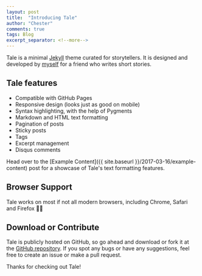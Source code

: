 ```yaml
---
layout: post
title:  "Introducing Tale"
author: "Chester"
comments: true
tags: Blog
excerpt_separator: <!--more-->
---
```


Tale is a minimal [Jekyll](https://jekyllrb.com/) theme curated for storytellers. It is designed and developed by [myself](https://github.com/chesterhow/) for a friend who writes short stories.<!--more-->

## Tale features
- Compatible with GitHub Pages
- Responsive design (looks just as good on mobile)
- Syntax highlighting, with the help of Pygments
- Markdown and HTML text formatting
- Pagination of posts
- Sticky posts
- Tags
- Excerpt management
- Disqus comments

Head over to the [Example Content]({{ site.baseurl }}/2017-03-16/example-content) post for a showcase of Tale's text formatting features.

## Browser Support
Tale works on most if not all modern browsers, including Chrome, Safari and Firefox 👍🏼

## Download or Contribute
Tale is publicly hosted on GitHub, so go ahead and download or fork it at the [GitHub repository](https://github.com/chesterhow/tale). If you spot any bugs or have any suggestions, feel free to create an issue or make a pull request.

Thanks for checking out Tale!
